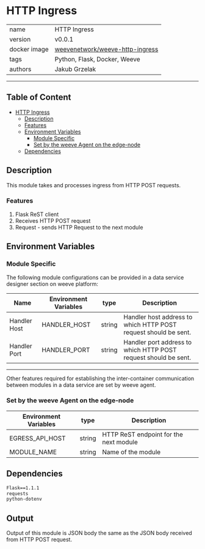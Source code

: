 # HTTP Ingress


|              |                                                             |
| ------------ | ----------------------------------------------------------- |
| name         | HTTP Ingress                                                |
| version      | v0.0.1                                                      |
| docker image | [weevenetwork/weeve-http-ingress](https://linktodockerhub/) |
| tags         | Python, Flask, Docker, Weeve                                |
| authors      | Jakub Grzelak                                               |

***
## Table of Content
- [HTTP Ingress](#http-ingress)
  - [Description](#description)
  - [Features](#features)
  - [Environment Variables](#environment-variables)
    - [Module Specific](#module-specific)
    - [Set by the weeve Agent on the edge-node](#set-by-the-weeve-agent-on-the-edge-node)
  - [Dependencies](#dependencies)




## Description 

This module takes and processes ingress from HTTP POST requests.

### Features
1. Flask ReST client
2. Receives HTTP POST request
3. Request - sends HTTP Request to the next module

## Environment Variables

### Module Specific
The following module configurations can be provided in a data service designer section on weeve platform:

| Name          | Environment Variables  | type   | Description                                                     |
| ------------- | ---------------------- | ------ | --------------------------------------------------------------- |
| Handler Host  | HANDLER_HOST           | string | Handler host address to which HTTP POST request should be sent. |
| Handler Port  | HANDLER_PORT           | string | Handler port address to which HTTP POST request should be sent. |

***

Other features required for establishing the inter-container communication between modules in a data service are set by weeve agent.

### Set by the weeve Agent on the edge-node

| Environment Variables | type   | Description                            |
| --------------------- | ------ | -------------------------------------- |
| EGRESS_API_HOST       | string | HTTP ReST endpoint for the next module |
| MODULE_NAME           | string | Name of the module                     |



## Dependencies

```txt
Flask==1.1.1
requests
python-dotenv
```

## Output
Output of this module is JSON body the same as the JSON body received from HTTP POST request.
